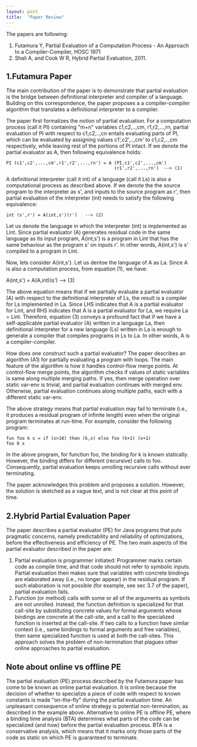 ```yaml
---
layout: post
title:  "Paper Review"
---
```


The papers are following:
1. Futamura Y, Partial Evaluation of a Computation Process - An
   Approach to a Compiler-Compiler, HOSC 1971
2. Shali A, and Cook W R, Hybrid Partial Evaluation, 2011.

1.Futamura Paper
----------------

The main contribution of the paper is to demonstrate that partial
evaluation is the bridge between definitional interpreter and compiler
of a language. Building on this correspondence, the paper proposes a a
compiler-compiler algorithm that translates a definitional interpreter
to a compiler.

The paper first formalizes the notion of partial evaluation. For a
computation process (call it PI) containing "m+n" variables c1,c2,..,cm, 
r1,r2,...,rn, partial evaluation of PI with respect to c1,c2,..,cn
entails evaluating parts of PI, which can be evaluated by assigning
values c1',c2',..,cm' to c1,c2,..,cm respectively, while leaving rest
of the portions of PI intact. If we denote the partial evaluator as A,
then following equivalence holds:

    PI (c1',c2',...,cm',r1',r2',...,rn') = A (PI,c1',c2',...,cm')
                                             (r1',r2',...,rn')  --> (1)

A definitional interpreter (call it int) of a language (call it Ls) is
also a computational process as described above. If we denote the the
source program to the interpreter as s', and inputs to the source
program as r', then partial evaluation of the interpreter (int) needs
to satisfy the following equivalence:

    int (s',r') = A(int,s')(r')   --> (2)

Let us denote the language in which the interpreter (int) is
implemented as Lint. Since partial evaluator (A) generates residual
code in the same language as its input program, A(int,s') is a program
in Lint that has the same behaviour as the program s' on inputs r'. In
other words, A(int,s') is s' compiled to a program in Lint.

Now, lets consider A(int,s'). Let us dentoe the language of A as La.
Since A is also a computation process, from equation (1), we have:

   A(int,s') = A(A,int)(s')  --> (3)

The above equation means that if we partially evaluate a partial
evaluator (A) with respect to the definitional interpreter of Ls, the
result is a compiler for Ls implemented in La. Since LHS indicates
that A is a partial evaluator for Lint, and RHS indicates that A is a
partial evaluator for La, we require La = Lint. Therefore, equation
(3) conveys a profound fact that if we have a self-applicable partial
evaluator (A) written in a language La, then definitional interpreter
for a new language (Ls) written in La is enough to generate a compiler
that compiles programs in Ls to La. In other words, A is a
compiler-compiler.

How does one construct such a partial evaluator? The paper describes
an algorithm (A1) for partially evaluating a program with loops. The
main feature of the algorithm is how it handles control-flow merge
points. At control-flow merge points, the algorithm checks if values
of static variables is same along multiple merging paths. If yes, then
merge operation over static var-env is trivial, and partial evaluation
continues with merged env. Otherwise, partial evaluation continues
along multiple paths, each with a different static var-env.

The above strategy means that partial evaluation may fail to terminate
(i.e., it produces a residual program of infinite length) even when
the original program terminates at run-time. For example, consider the
following program:

    fun foo k x = if (x>10) then (k,x) else foo (k+1) (x+1)
    foo 0 x

In the above program, for function foo, the binding for k is known
statically. However, the binding differs for different (recursive)
calls to foo. Consequently, partial evaluation keeps unrolling
recursive calls without ever terminating.

The paper acknowledges this problem and proposes a solution. However,
the solution is sketched as a vague text, and is not clear at this
point of time.

2.Hybrid Partial Evaluation Paper
---------------------------------

The paper describes a partial evaluator (PE) for Java programs that
puts pragmatic concerns, namely predictability and reliability of
optimizations, before the effectiveness and efficiency of PE. The two
main aspects of the partial evaluator described in the paper are:

1. Partial evaluation is programmer initiated: Programmer marks
   certain code as compile time, and that code should not refer to
   symbolic inputs. Partial evaluation then makes sure that variables
   with concrete bindings are elaborated away (i.e., no longer appear)
   in the residual program. If such elaboration is not possible (for
   example, see sec 3.7 of the paper), partial evaluation fails.
2. Function (or method) calls with some or all of the arguments as
   symbols are not unrolled. Instead, the function definition is
   specialized for that call-site by substituting concrete values for
   formal arguments whose bindings are concrete at the call-site, and
   a call to the specialized function is inserted at the call-site. If
   two calls to a function have similar context (i.e., same bindings
   to formal arguments and free variables), then same specialized
   function is used at both the call-sites. This approach solves the
   problem of non-termination that plagues other online approaches to
   partial evaluation.

Note about online vs offline PE
-------------------------------

The partial evaluation (PE) process described by the Futamura paper
has come to be known as online partial evaluation. It is online
because the decision of whether to specialize a piece of code with
respect to known constants is made "on-the-fly" during the partial
evaluation time. An unpleasant consequence of online strategy is
potential non-termination, as described in the example above.
Alternative to online PE is offline PE, where a binding time analysis
(BTA) determines what parts of the code can be specialized (and how)
before the partial evaluation process. BTA is a conservative analysis,
which means that it marks only those parts of the code as static on
which PE is guaranteed to terminate. 




